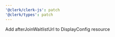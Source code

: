 ```yaml
---
'@clerk/clerk-js': patch
'@clerk/types': patch
---
```


Add afterJoinWaitlistUrl to DisplayConfig resource

